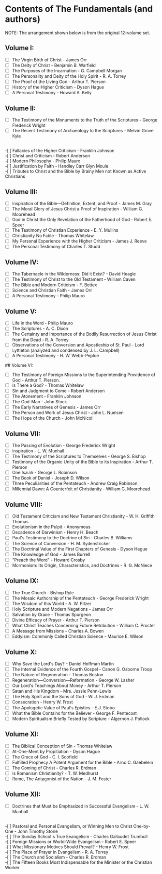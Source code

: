 # Contents of The Fundamentals (and authors)
NOTE: The arrangement shown below is from the original 12-volume set.

## Volume I:
-[ ] The Virgin Birth of Christ - James Orr <br />
-[ ] The Deity of Christ - Benjamin B. Warfield <br />
-[ ] The Purposes of the Incarnation - G. Campbell Morgan <br />
-[ ] The Personality and Deity of the Holy Spirit - R. A. Torrey <br />
-[ ] The Proof of the Living God - Arthur T. Pierson <br />
-[ ] History of the Higher Criticism - Dyson Hague <br />
-[ ] A Personal Testimony - Howard A. Kelly <br />

## Volume II:
-[ ] The Testimony of the Monuments to the Truth of the Scriptures - George
Frederick Wright <br />
-[ ] The Recent Testimony of Archaeology to the Scriptures - Melvin Grove Kyle
<br />
-[ ] Fallacies of the Higher Criticism - Franklin Johnson <br />
-[ ] Christ and Criticism - Robert Anderson <br />
-[ ] Modern Philosophy - Philip Mauro <br />
-[ ] Justification by Faith - Handley Carr Glyn Moule <br />
-[ ] Tributes to Christ and the Bible by Brainy Men not Known as Active
Christians <br />

## Volume III:
-[ ] Inspiration of the Bible—Definition, Extent, and Proof - James M. Gray <br
/>
-[ ] The Moral Glory of Jesus Christ a Proof of Inspiration - William G.
Moorehead <br />
-[ ] God in Christ the Only Revelation of the Fatherhood of God - Robert E.
Speer <br />
-[ ] The Testimony of Christian Experience - E. Y. Mullins <br />
-[ ] Christianity No Fable - Thomas Whitelaw <br />
-[ ] My Personal Experience with the Higher Criticism - James J. Reeve <br />
-[ ] The Personal Testimony of Charles T. Studd <br />

## Volume IV:
-[ ] The Tabernacle in the Wilderness: Did it Exist? - David Heagle <br />
-[ ] The Testimony of Christ to the Old Testament - William Caven <br />
-[ ] The Bible and Modern Criticism - F. Bettex <br />
-[ ] Science and Christian Faith - James Orr <br />
-[ ] A Personal Testimony - Philip Mauro <br />

## Volume V:
-[ ] Life in the Word - Philip Mauro <br />
-[ ] The Scriptures - A. C. Dixon <br />
-[ ] The Certainty and Importance of the Bodily Resurrection of Jesus Christ
from the Dead - R. A. Torrey <br />
-[ ] Observations of the Conversion and Apostleship of St. Paul - Lord Lyttleton
(analyzed and condensed by J. L. Campbell) <br />
-[ ] A Personal Testimony - H. W. Webb-Peploe <br />

## Volume VI:
-[ ] The Testimony of Foreign Missions to the Superintending Providence of God - Arthur T. Pierson. <br />
-[ ] Is There a God? - Thomas Whitelaw <br />
-[ ] Sin and Judgment to Come - Robert Anderson <br />
-[ ] The Atonement - Franklin Johnson <br />
-[ ] The God-Man - John Stock <br />
-[ ] The Early Narratives of Genesis - James Orr <br />
-[ ] The Person and Work of Jesus Christ - John L. Nuelsen <br />
-[ ] The Hope of the Church - John McNicol <br />

## Volume VII:
-[ ] The Passing of Evolution - George Frederick Wright <br />
-[ ] Inspiration - L. W. Munhall <br />
-[ ] The Testimony of the Scriptures to Themselves - George S. Bishop <br />
-[ ] Testimony of the Organic Unity of the Bible to its Inspiration - Arthur T.
Pierson <br />
-[ ] One Isaiah - George L. Robinson <br />
-[ ] The Book of Daniel - Joseph D. Wilson <br />
-[ ] Three Peculiarities of the Pentateuch - Andrew Craig Robinson <br />
-[ ] Millennial Dawn: A Counterfeit of Christianity - William G. Moorehead <br
/>

## Volume VIII:
-[ ] Old Testament Criticism and New Testament Christianity - W. H. Griffith
Thomas <br />
-[ ] Evolutionism in the Pulpit - Anonymous <br />
-[ ] Decadence of Darwinism - Henry H. Beach <br />
-[ ] Paul's Testimony to the Doctrine of Sin - Charles B. Williams <br />
-[ ] The Science of Conversion - H. M. Sydenstricker <br />
-[ ] The Doctrinal Value of the First Chapters of Genesis - Dyson Hague <br />
-[ ] The Knowledge of God - James Burrell <br />
-[ ] "Preach the Word" - Howard Crosby <br />
-[ ] Mormonism: Its Origin, Characteristics, and Doctrines - R. G. McNiece <br
/>

## Volume IX:
-[ ] The True Church - Bishop Ryle <br />
-[ ] The Mosaic Authorship of the Pentateuch - George Frederick Wright <br />
-[ ] The Wisdom of this World - A. W. Pitzer <br />
-[ ] Holy Scripture and Modern Negations - James Orr <br />
-[ ] Salvation by Grace - Thomas Spurgeon <br />
-[ ] Divine Efficacy of Prayer - Arthur T. Pierson <br />
-[ ] What Christ Teaches Concerning Future Retribution - William C. Procter <br
/>
-[ ] A Message from Missions - Charles A. Bowen <br />
-[ ] Eddyism: Commonly Called Christian Science - Maurice E. Wilson <br />

## Volume X:
-[ ] Why Save the Lord's Day? - Daniel Hoffman Martin <br />
-[ ] The Internal Evidence of the Fourth Gospel - Canon G. Osborne Troop <br />
-[ ] The Nature of Regeneration - Thomas Boston <br />
-[ ] Regeneration—Conversion—Reformation - George W. Lasher <br />
-[ ] Our Lord's Teachings About Money - Arthur T. Pierson <br />
-[ ] Satan and His Kingdom - Mrs. Jessie Penn-Lewis <br />
-[ ] The Holy Spirit and the Sons of God - W. J. Erdman <br />
-[ ] Consecration - Henry W. Frost <br />
-[ ] The Apologetic Value of Paul's Epistles - E.J. Stobo <br />
-[ ] What the Bible Contains for the Believer - George F. Pentecost <br />
-[ ] Modern Spiritualism Briefly Tested by Scripture - Algernon J. Pollock <br
/>

## Volume XI:
-[ ] The Biblical Conception of Sin - Thomas Whitelaw <br />
-[ ] At-One-Ment by Propitiation - Dyson Hague <br />
-[ ] The Grace of God - C. I. Scofield <br />
-[ ] Fulfilled Prophecy A Potent Argument for the Bible - Arno C. Gaebelein <br
/>
-[ ] The Coming of Christ - Charles R. Erdman <br />
-[ ] Is Romanism Christianity? - T. W. Medhurst <br />
-[ ] Rome, The Antagonist of the Nation - J. M. Foster <br />

## Volume XII:
-[ ] Doctrines that Must be Emphasized in Successful Evangelism - L. W. Munhall
<br />
-[ ] Pastoral and Personal Evangelism, or Winning Men to Christ One-by-One -
John Timothy Stone <br />
-[ ] The Sunday School's True Evangelism - Charles Gallaudet Trumbull <br />
-[ ] Foreign Missions or World-Wide Evangelism - Robert E. Speer <br />
-[ ] What Missionary Motives Should Prevail? - Henry W. Frost <br />
-[ ] The Place of Prayer in Evangelism - R. A. Torrey <br />
-[ ] The Church and Socialism - Charles R. Erdman <br />
-[ ] The Fifteen Books Most Indispensable for the Minister or the Christian
Worker <br />
